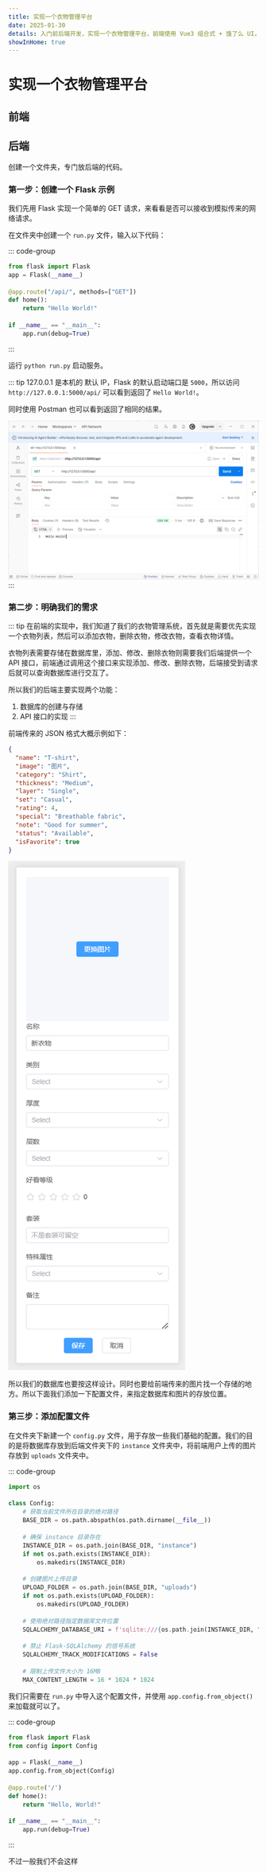 ```yaml
---
title: 实现一个衣物管理平台
date: 2025-01-30
details: 入门前后端开发，实现一个衣物管理平台，前端使用 Vue3 组合式 + 饿了么 UI，后端使用 Python 的 Flask，数据库使用 SQLite。
showInHome: true
---
```


# 实现一个衣物管理平台

## 前端

## 后端

创建一个文件夹，专门放后端的代码。

### 第一步：创建一个 Flask 示例

我们先用 Flask 实现一个简单的 GET 请求，来看看是否可以接收到模拟传来的网络请求。

在文件夹中创建一个 `run.py` 文件，输入以下代码：

::: code-group

```python [run.py]
from flask import Flask
app = Flask(__name__)

@app.route("/api/", methods=["GET"])
def home():
    return "Hello World!"

if __name__ == "__main__":
    app.run(debug=True)
```

:::

运行 `python run.py` 启动服务。

::: tip
127.0.0.1 是本机的 默认 IP，Flask 的默认启动端口是 `5000`，所以访问 `http://127.0.0.1:5000/api/` 可以看到返回了 `Hello World!`。

同时使用 Postman 也可以看到返回了相同的结果。

![postman](./static4/1.png)
:::

### 第二步：明确我们的需求

::: tip
在前端的实现中，我们知道了我们的衣物管理系统，首先就是需要优先实现一个衣物列表，然后可以添加衣物，删除衣物，修改衣物，查看衣物详情。

衣物列表需要存储在数据库里，添加、修改、删除衣物则需要我们后端提供一个 API 接口，前端通过调用这个接口来实现添加、修改、删除衣物，后端接受到请求后就可以查询数据库进行交互了。

所以我们的后端主要实现两个功能：

1. 数据库的创建与存储
2. API 接口的实现
:::

前端传来的 JSON 格式大概示例如下：

```JSON
{
  "name": "T-shirt",
  "image": "图片",
  "category": "Shirt",
  "thickness": "Medium",
  "layer": "Single",
  "set": "Casual",
  "rating": 4,
  "special": "Breathable fabric",
  "note": "Good for summer",
  "status": "Available",
  "isFavorite": true
}
```

![编辑](./static4/3.png)

所以我们的数据库也要按这样设计。同时也要给前端传来的图片找一个存储的地方。所以下面我们添加一下配置文件，来指定数据库和图片的存放位置。

### 第三步：添加配置文件

在文件夹下新建一个 `config.py` 文件，用于存放一些我们基础的配置。我们的目的是将数据库存放到后端文件夹下的 `instance` 文件夹中，将前端用户上传的图片存放到 `uploads` 文件夹中。

::: code-group

```python [config.py]
import os

class Config:
    # 获取当前文件所在目录的绝对路径
    BASE_DIR = os.path.abspath(os.path.dirname(__file__))

    # 确保 instance 目录存在
    INSTANCE_DIR = os.path.join(BASE_DIR, "instance")
    if not os.path.exists(INSTANCE_DIR):
        os.makedirs(INSTANCE_DIR)

    # 创建图片上传目录
    UPLOAD_FOLDER = os.path.join(BASE_DIR, "uploads")
    if not os.path.exists(UPLOAD_FOLDER):
        os.makedirs(UPLOAD_FOLDER)

    # 使用绝对路径指定数据库文件位置
    SQLALCHEMY_DATABASE_URI = f'sqlite:///{os.path.join(INSTANCE_DIR, "clothes.db")}'

    # 禁止 Flask-SQLAlchemy 的信号系统
    SQLALCHEMY_TRACK_MODIFICATIONS = False

    # 限制上传文件大小为 16MB
    MAX_CONTENT_LENGTH = 16 * 1024 * 1024
```

我们只需要在 `run.py` 中导入这个配置文件，并使用 `app.config.from_object()` 来加载就可以了。

::: code-group

```python [run.py]
from flask import Flask
from config import Config

app = Flask(__name__)
app.config.from_object(Config)

@app.route('/')
def home():
    return "Hello, World!"

if __name__ == "__main__":
    app.run(debug=True)
```

:::

不过一般我们不会这样
